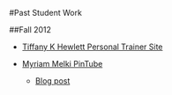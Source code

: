 #Past Student Work

##Fall 2012
* [Tiffany K Hewlett Personal Trainer Site](http://itp.nyu.edu/~tkh242/sinatra/final/)

* [Myriam Melki PinTube](http://itp.nyu.edu/~mgm415/sinatra/pintube)
  * [Blog post](http://itp.nyu.edu/~mgm415/blog/?p=407)
